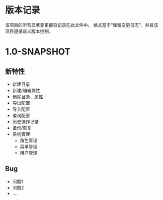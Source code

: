 # 版本记录

该项目的所有显著变更都将记录在此文件中。
格式基于“保留变更日志”，并且该项目遵循语义版本控制。


# 1.0-SNAPSHOT
## 新特性
- 新建目录
- 新建/编辑属性
- 删除目录、属性
- 导出配置
- 导入配置
- 查询配置
- 历史操作记录
- 备份/恢复
- 系统管理
  - 角色管理
  - 菜单管理
  - 用户管理

## Bug
- 问题1
- 问题2
- ....